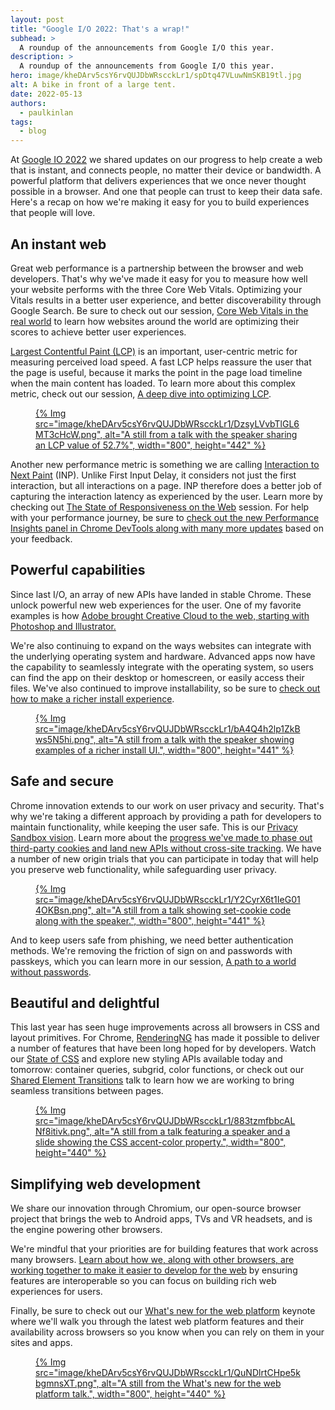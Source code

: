 ```yaml
---
layout: post
title: "Google I/O 2022: That's a wrap!"
subhead: >
  A roundup of the announcements from Google I/O this year. 
description: >
  A roundup of the announcements from Google I/O this year.
hero: image/kheDArv5csY6rvQUJDbWRscckLr1/spDtq47VLuwNmSKB19tl.jpg
alt: A bike in front of a large tent.
date: 2022-05-13
authors:
  - paulkinlan
tags:
  - blog
---
```


At [Google IO 2022](https://io.google/2022/products/web/) we shared updates on our progress to help create a web that is instant, and connects people, no matter their device or bandwidth. A powerful platform that delivers experiences that we once never thought possible in a browser. And one that people can trust to keep their data safe. Here's a recap on how we're making it easy for you to build experiences that people will love.

## An instant web

Great web performance is a partnership between the browser and web developers. That's why we've made it easy for you to measure how well your website performs with the three Core Web Vitals. Optimizing your Vitals results in a better user experience, and better discoverability through Google Search. Be sure to check out our session, [Core Web Vitals in the real world](https://io.google/2022/program/7cb6e1ad-504b-42d8-9ab6-105c48a65b80/) to learn how websites around the world are optimizing their scores to achieve better user experiences.

[Largest Contentful Paint (LCP)](/lcp/) is an important, user-centric metric for measuring perceived load speed. A fast LCP helps reassure the user that the page is useful, because it marks the point in the page load timeline when the main content has loaded. To learn more about this complex metric, check out our session, [A deep dive into optimizing LCP](https://io.google/2022/program/3d49f700-4e86-4a50-9f8a-1a2742bc4c22/).

<figure>
<a href="https://io.google/2022/program/3d49f700-4e86-4a50-9f8a-1a2742bc4c22/">
{% Img src="image/kheDArv5csY6rvQUJDbWRscckLr1/DzsyLVvbTlGL6MT3cHcW.png", alt="A still from a talk with the speaker sharing an LCP value of 52.7%", width="800", height="442" %}
</a></figure>

Another new performance metric is something we are calling [Interaction to Next Paint](http://web.dev/inp/) (INP). Unlike First Input Delay, it considers not just the first interaction, but all interactions on a page. INP therefore does a better job of capturing the interaction latency as experienced by the user. Learn more by checking out [The State of Responsiveness on the Web](https://io.google/2022/program/62e33209-bd18-48c5-801f-d6d1cc442e4b/) session. For help with your performance journey, be sure to [check out the new Performance Insights panel in Chrome DevTools along with many more updates](https://io.google/2022/program/6213f6fd-c940-4e80-b011-beec59d610f8/) based on your feedback.

## Powerful capabilities

Since last I/O, an array of new APIs have landed in stable Chrome. These unlock powerful new web experiences for the user. One of my favorite examples is how [Adobe brought Creative Cloud to the web, starting with Photoshop and Illustrator.](https://io.google/2022/program/b235121c-8e48-4cfb-89a6-1481c220fce1/)

We're also continuing to expand on the ways websites can integrate with the underlying operating system and hardware. Advanced apps now have the capability to seamlessly integrate with the operating system, so users can find the app on their desktop or homescreen, or easily access their files. We've also continued to improve installability, so be sure to [check out how to make a richer install experience](https://io.google/2022/program/a8a9892b-ae1d-4078-a818-2ff0b674a12b/).

<figure>
<a href="https://io.google/2022/program/a8a9892b-ae1d-4078-a818-2ff0b674a12b/">
{% Img src="image/kheDArv5csY6rvQUJDbWRscckLr1/bA4Q4h2lp1ZkBws5N5hi.png", alt="A still from a talk with the speaker showing examples of a richer install UI.", width="800", height="441" %}
</a></figure>

## Safe and secure

Chrome innovation extends to our work on user privacy and security. That's why we're taking a different approach by providing a path for developers to maintain functionality, while keeping the user safe. This is our [Privacy Sandbox vision](https://developer.chrome.com/docs/privacy-sandbox/). Learn more about the [progress we've made to phase out third-party cookies and land new APIs without cross-site tracking](https://io.google/2022/program/fd566197-8194-4989-91dc-6fd0173faa7e/). We have a number of new origin trials that you can participate in today that will help you preserve web functionality, while safeguarding user privacy. 

<figure>
<a href="https://io.google/2022/program/fd566197-8194-4989-91dc-6fd0173faa7e/">
{% Img src="image/kheDArv5csY6rvQUJDbWRscckLr1/Y2CyrX6t1IeG014OKBsn.png", alt="A still from a talk showing set-cookie code along with the speaker.", width="800", height="441" %}
</a></figure>

And to keep users safe from phishing, we need better authentication methods. We're removing the friction of sign on and passwords with passkeys, which you can learn more in our session, [A path to a world without passwords](https://io.google/2022/program/e3bb37a4-2723-4d72-a5b3-1a23abb94ac0/).

## Beautiful and delightful

This last year has seen huge improvements across all browsers in CSS and layout primitives. For Chrome, [RenderingNG](https://developer.chrome.com/blog/renderingng/) has made it possible to deliver a number of features that have been long hoped for by developers. Watch our [State of CSS](https://io.google/2022/program/9f58d739-87b1-42f0-b715-32584508a69b/) and explore new styling APIs available today and tomorrow: container queries, subgrid, color functions, or check out our [Shared Element Transitions](https://io.google/2022/program/81ed353d-20e4-4e9a-9b4d-d65b103cfc71/) talk to learn how we are working to bring seamless transitions between pages.

<figure>
<a href="https://io.google/2022/program/9f58d739-87b1-42f0-b715-32584508a69b/">
{% Img src="image/kheDArv5csY6rvQUJDbWRscckLr1/883tzmfbbcALNf8itivk.png", alt="A still from a talk featuring a speaker and a slide showing the CSS accent-color property.", width="800", height="440" %}
</a></figure>

## Simplifying web development

We share our innovation through Chromium, our open-source browser project that brings the web to Android apps, TVs and VR headsets, and is the engine powering other browsers. 

We're mindful that your priorities are for building features that work across many browsers. [Learn about how we, along with other browsers, are working together to make it easier to develop for the web](https://io.google/2022/program/6c749c36-e85f-470f-a981-49b1ddbe9d20/) by ensuring features are interoperable so you can focus on building rich web experiences for users.

Finally, be sure to check out our [What's new for the web platform](https://io.google/2022/program/3c60e411-5340-4c54-a037-3aceb2825b16/) keynote where we'll walk you through the latest web platform features and their availability across browsers so you know when you can rely on them in your sites and apps.

<figure>
<a href="https://io.google/2022/program/3c60e411-5340-4c54-a037-3aceb2825b16/">
{% Img src="image/kheDArv5csY6rvQUJDbWRscckLr1/QuNDlrtCHpe5kbgmnsXT.png", alt="A still from the What's new for the web platform talk.", width="800", height="440" %}
</a></figure>